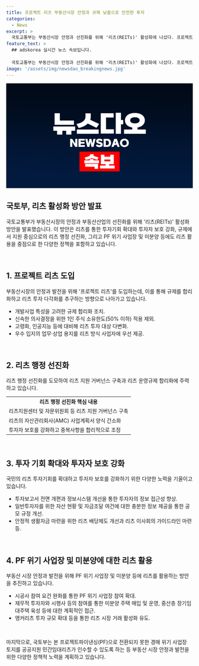 ```yaml
---
title: 프로젝트 리츠 부동산시장 안정과 규제 낮춤으로 안전한 투자
categories:
  - News
excerpt: >
  국토교통부는 부동산시장 안정과 선진화를 위해 '리츠(REITs)' 활성화에 나섰다. 프로젝트 리츠 도입으로 부담 완화 및 특정 주주의 사업 추진 강화, 공공지원 민간 임대리츠 추진 등의 방안을 펼치며 규제 합리화와 지원 중심의 선진화를 추진한다. 또한 투자자 보호 강화와 PF 위기 사업장·미분양에도 리츠를 활용하기로 했다. 국민의 투자 기회를 확대하고 투자자 보호를 강화하기 위해 다양한 정책을 마련했다. (150자)
feature_text: >
  ## adskorea 실시간 뉴스 속보입니다.

  국토교통부는 부동산시장 안정과 선진화를 위해 '리츠(REITs)' 활성화에 나섰다. 프로젝트 리츠 도입으로 부담 완화 및 특정 주주의 사업 추진 강화, 공공지원 민간 임대리츠 추진 등의 방안을 펼치며 규제 합리화와 지원 중심의 선진화를 추진한다. 또한 투자자 보호 강화와 PF 위기 사업장·미분양에도 리츠를 활용하기로 했다. 국민의 투자 기회를 확대하고 투자자 보호를 강화하기 위해 다양한 정책을 마련했다. (150자)
image: '/assets/img/newsdao_breakingnews.jpg'
---
```


<p><img src="/assets/img/newsdao_breakingnews.jpg" alt="adskorea 속보" /></p>

<h2 data-ke-size="size26">국토부, 리츠 활성화 방안 발표</h2>

<p>국토교통부가 부동산시장의 안정과 부동산산업의 선진화를 위해 '리츠(REITs)' 활성화 방안을 발표했습니다. 이 방안은 리츠를 통한 투자기회 확대와 투자자 보호 강화, 규제에서 지원 중심으로의 리츠 행정 선진화, 그리고 PF 위기 사업장 및 미분양 등에도 리츠 활용을 중점으로 한 다양한 정책을 포함하고 있습니다.</p>

<p data-ke-size="size16">&nbsp;</p>

<h2 data-ke-size="size24">1. 프로젝트 리츠 도입</h2>

<p>부동산시장의 안정과 발전을 위해 '프로젝트 리츠'를 도입하는데, 이를 통해 규제를 합리화하고 리츠 투자 다각화를 추구하는 방향으로 나아가고 있습니다.</p>

<ul>
  <li>개발사업 특성을 고려한 규제 합리화 조치.
  <li>신속한 의사결정을 위한 1인 주식 소유한도(50% 이하) 적용 제외.
  <li>고령화, 인공지능 등에 대비해 리츠 투자 대상 다변화.
  <li>우수 입지의 업무·상업 용지를 리츠 방식 사업자에 우선 제공.
</ul>

<p data-ke-size="size16">&nbsp;</p>

<h2 data-ke-size="size24">2. 리츠 행정 선진화</h2>

<p>리츠 행정 선진화를 도모하여 리츠 지원 거버넌스 구축과 리츠 운영규제 합리화에 주력하고 있습니다.</p>

<table>
  <tr>
    <td style="text-align: center; height: 17px;"><b>리츠 행정 선진화 핵심 내용</b></td>
  </tr>
  <tr>
    <td style="text-align: left; height: 17px;">리츠지원센터 및 자문위원회 등 리츠 지원 거버넌스 구축</td>
  </tr>
  <tr>
    <td style="text-align: left; height: 17px;">리츠의 자산관리회사(AMC) 사업계획서 양식 간소화</td>
  </tr>
  <tr>
    <td style="text-align: left; height: 17px;">투자자 보호를 강화하고 중복사항을 합리적으로 조정</td>
  </tr>
</table>

<p data-ke-size="size16">&nbsp;</p>

<h2 data-ke-size="size24">3. 투자 기회 확대와 투자자 보호 강화</h2>

<p>국민의 리츠 투자기회를 확대하고 투자자 보호를 강화하기 위한 다양한 노력을 기울이고 있습니다.</p>

<ul>
  <li>투자보고서 전면 개편과 정보시스템 개선을 통한 투자자의 정보 접근성 향상.
  <li>일반투자자를 위한 자산 현황 및 자금조달 여건에 대한 충분한 정보 제공을 통한 공모 규정 개선.
  <li>안정적 생활자금 마련을 위한 리츠 배당제도 개선과 리츠 이사회의 가이드라인 마련 등.
</ul>

<p data-ke-size="size16">&nbsp;</p>

<h2 data-ke-size="size24">4. PF 위기 사업장 및 미분양에 대한 리츠 활용</h2>

<p>부동산 시장 안정과 발전을 위해 PF 위기 사업장 및 미분양 등에 리츠를 활용하는 방안을 추진하고 있습니다.</p>

<ul>
  <li>시공사 참여 요건 완화를 통한 PF 위기 사업장 참여 확대.
  <li>재무적 투자자와 시행사 등의 참여를 통한 미분양 주택 매입 및 운영, 중산층 장기임대주택 육성 등에 대한 계획적인 접근.
  <li>앵커리츠 투자 규모 확대 등을 통한 리츠 시장 거래 활성화 유도.
</ul>

<p data-ke-size="size16">&nbsp;</p>

<p>마지막으로, 국토부는 본 프로젝트파이낸싱(PF)으로 전환되지 못한 경매 위기 사업장 토지를 공공지원 민간임대리츠가 인수할 수 있도록 하는 등 부동산 시장 안정과 발전을 위한 다양한 정책적 노력을 계획하고 있습니다.</p>

